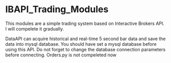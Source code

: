 # IBAPI_Trading_Modules
This modules are a simple trading system based on Interactive Brokers API. I will compelete it gradually.

DataAPI can acquire historical and real-time 5 second bar data and save the data into mysql database. You should have set a mysql database before using this API. Do not forget to change the database connection parameters before connecting.
Orders.py is not compeleted now
